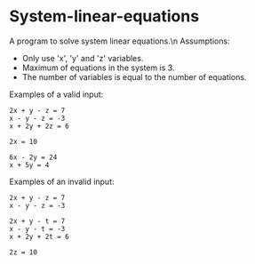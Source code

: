 # System-linear-equations
A program to solve system linear equations.\n
Assumptions:
* Only use 'x', 'y' and 'z' variables.
* Maximum of equations in the system is 3.
* The number of variables is equal to the number of equations.

Examples of a valid input:
```
2x + y - z = 7
x - y - z = -3
x + 2y + 2z = 6
```
```
2x = 10
```
```
6x - 2y = 24
x + 5y = 4
```

Examples of an invalid input:
```
2x + y - z = 7
x - y - z = -3
```
```
2x + y - t = 7
x - y - t = -3
x + 2y + 2t = 6
```
```
2z = 10
```